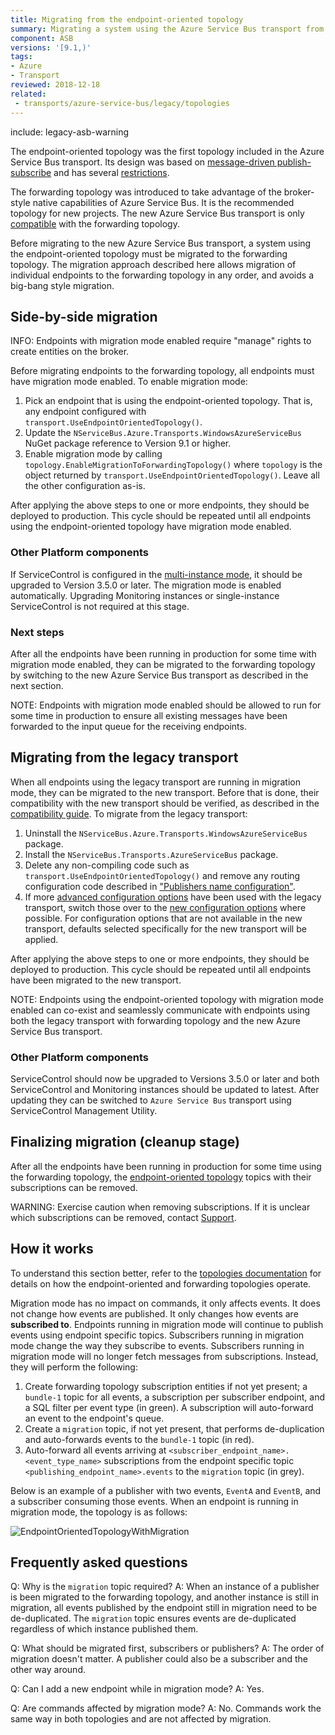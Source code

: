 ```yaml
---
title: Migrating from the endpoint-oriented topology
summary: Migrating a system using the Azure Service Bus transport from the endpoint-oriented topology to the forwarding topology
component: ASB
versions: '[9.1,)'
tags:
- Azure
- Transport
reviewed: 2018-12-18
related:
 - transports/azure-service-bus/legacy/topologies
---
```


include: legacy-asb-warning

The endpoint-oriented topology was the first topology included in the Azure Service Bus transport. Its design was based on [message-driven publish-subscribe](/nservicebus/messaging/publish-subscribe/#mechanics-message-driven-persistence-based) and has several [restrictions](/transports/azure-service-bus/legacy/topologies.md#versions-7-and-above-forwarding-topology-topologies-comparison).

The forwarding topology was introduced to take advantage of the broker-style native capabilities of Azure Service Bus. It is the recommended topology for new projects. The new Azure Service Bus transport is only [compatible](/transports/azure-service-bus/compatibility.md) with the forwarding topology.

Before migrating to the new Azure Service Bus transport, a system using the endpoint-oriented topology must be migrated to the forwarding topology. The migration approach described here allows migration of individual endpoints to the forwarding topology in any order, and avoids a big-bang style migration.


## Side-by-side migration

INFO: Endpoints with migration mode enabled require "manage" rights to create entities on the broker.

Before migrating endpoints to the forwarding topology, all endpoints must have migration mode enabled. To enable migration mode:

1. Pick an endpoint that is using the endpoint-oriented topology. That is, any endpoint configured with `transport.UseEndpointOrientedTopology()`.
1. Update the `NServiceBus.Azure.Transports.WindowsAzureServiceBus` NuGet package reference to Version 9.1 or higher.
1. Enable migration mode by calling `topology.EnableMigrationToForwardingTopology()` where `topology` is the object returned by `transport.UseEndpointOrientedTopology()`. Leave all the other configuration as-is.

After applying the above steps to one or more endpoints, they should be deployed to production. This cycle should be repeated until all endpoints using the endpoint-oriented topology have migration mode enabled.

### Other Platform components

If ServiceControl is configured in the [multi-instance mode](/servicecontrol/servicecontrol-instances/distributed-instances.md), it should be upgraded to Version 3.5.0 or later. The migration mode is enabled automatically. Upgrading Monitoring instances or single-instance ServiceControl is not required at this stage.

### Next steps

After all the endpoints have been running in production for some time with migration mode enabled, they can be migrated to the forwarding topology by switching to the new Azure Service Bus transport as described in the next section.

NOTE: Endpoints with migration mode enabled should be allowed to run for some time in production to ensure all existing messages have been forwarded to the input queue for the receiving endpoints.


## Migrating from the legacy transport

When all endpoints using the legacy transport are running in migration mode, they can be migrated to the new transport. Before that is done, their compatibility with the new transport should be verified, as described in the [compatibility guide](/transports/azure-service-bus/compatibility.md). To migrate from the legacy transport:

1. Uninstall the `NServiceBus.Azure.Transports.WindowsAzureServiceBus` package.
1. Install the `NServiceBus.Transports.AzureServiceBus` package.
1. Delete any non-compiling code such as `transport.UseEndpointOrientedTopology()` and remove any routing configuration code described in ["Publishers name configuration"](/transports/azure-service-bus/legacy/publisher-names-configuration.md).
1. If more [advanced configuration options](/transports/azure-service-bus/legacy/configuration/full.md) have been used with the legacy transport, switch those over to the [new configuration options](/transports/azure-service-bus/configuration.md) where possible. For configuration options that are not available in the new transport, defaults selected specifically for the new transport will be applied.

After applying the above steps to one or more endpoints, they should be deployed to production. This cycle should be repeated until all endpoints have been migrated to the new transport.

NOTE: Endpoints using the endpoint-oriented topology with migration mode enabled can co-exist and seamlessly communicate with endpoints using both the legacy transport with forwarding topology and the new Azure Service Bus transport.


### Other Platform components

ServiceControl should now be upgraded to Versions 3.5.0 or later and both ServiceControl and Monitoring instances should be updated to latest. After updating they can be switched to `Azure Service Bus` transport using ServiceControl Management Utility.


## Finalizing migration (cleanup stage)

After all the endpoints have been running in production for some time using the forwarding topology, the [endpoint-oriented topology](/transports/azure-service-bus/legacy/topologies.md#versions-7-and-above-endpoint-oriented-topology) topics with their subscriptions can be removed.

WARNING: Exercise caution when removing subscriptions. If it is unclear which subscriptions can be removed, contact [Support](https://particular.net/support).


## How it works

To understand this section better, refer to the [topologies documentation](/transports/azure-service-bus/legacy/topologies.md) for details on how the endpoint-oriented and forwarding topologies operate.

Migration mode has no impact on commands, it only affects events. It does not change how events are published. It only changes how events are **subscribed to**.
Endpoints running in migration mode will continue to publish events using endpoint specific topics. Subscribers running in migration mode change the way they subscribe to events.
Subscribers running in migration mode will no longer fetch messages from subscriptions. Instead, they will perform the following:

1. Create forwarding topology subscription entities if not yet present; a `bundle-1` topic for all events, a subscription per subscriber endpoint, and a SQL filter per event type (in green). A subscription will auto-forward an event to the endpoint's queue.
1. Create a `migration` topic, if not yet present, that performs de-duplication and auto-forwards events to the `bundle-1` topic (in red).
1. Auto-forward all events arriving at `<subscriber_endpoint_name>.<event_type_name>` subscriptions from the endpoint specific topic `<publishing_endpoint_name>.events` to the `migration` topic (in grey).

Below is an example of a publisher with two events, `EventA` and `EventB`, and a subscriber consuming those events. When an endpoint is running in migration mode, the topology is as follows:

![EndpointOrientedTopologyWithMigration](migration-mode.png "width=500")

## Frequently asked questions

Q: Why is the `migration` topic required?
A: When an instance of a publisher is been migrated to the forwarding topology, and another instance is still in migration, all events published by the endpoint still in migration need to be de-duplicated. The `migration` topic ensures events are de-duplicated regardless of which instance published them.

Q: What should be migrated first, subscribers or publishers?
A: The order of migration doesn't matter. A publisher could also be a subscriber and the other way around.

Q: Can I add a new endpoint while in migration mode?
A: Yes.

Q: Are commands affected by migration mode?
A: No. Commands work the same way in both topologies and are not affected by migration.
